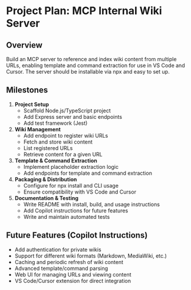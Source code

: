 # Project Plan: MCP Internal Wiki Server

## Overview

Build an MCP server to reference and index wiki content from multiple URLs, enabling template and command extraction for use in VS Code and Cursor. The server should be installable via npx and easy to set up.

## Milestones

1. **Project Setup**
   - Scaffold Node.js/TypeScript project
   - Add Express server and basic endpoints
   - Add test framework (Jest)
2. **Wiki Management**
   - Add endpoint to register wiki URLs
   - Fetch and store wiki content
   - List registered URLs
   - Retrieve content for a given URL
3. **Template & Command Extraction**
   - Implement placeholder extraction logic
   - Add endpoints for template and command extraction
4. **Packaging & Distribution**
   - Configure for npx install and CLI usage
   - Ensure compatibility with VS Code and Cursor
5. **Documentation & Testing**
   - Write README with install, build, and usage instructions
   - Add Copilot instructions for future features
   - Write and maintain automated tests

## Future Features (Copilot Instructions)

- Add authentication for private wikis
- Support for different wiki formats (Markdown, MediaWiki, etc.)
- Caching and periodic refresh of wiki content
- Advanced template/command parsing
- Web UI for managing URLs and viewing content
- VS Code/Cursor extension for direct integration
